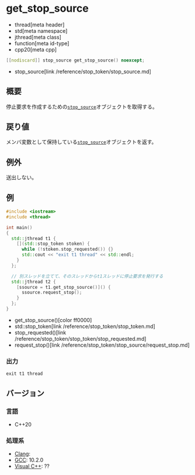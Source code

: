 # get_stop_source
* thread[meta header]
* std[meta namespace]
* jthread[meta class]
* function[meta id-type]
* cpp20[meta cpp]

```cpp
[[nodiscard]] stop_source get_stop_source() noexcept;
```
* stop_source[link /reference/stop_token/stop_source.md]


## 概要
停止要求を作成するための[`stop_source`](/reference/stop_token/stop_source.md)オブジェクトを取得する。


## 戻り値
メンバ変数として保持している[`stop_source`](/reference/stop_token/stop_source.md)オブジェクトを返す。

## 例外
送出しない。


## 例
```cpp example
#include <iostream>
#include <thread>

int main()
{
  std::jthread t1 {
    [](std::stop_token stoken) {
      while (!stoken.stop_requested()) {}
      std::cout << "exit t1 thread" << std::endl;
    }
  };

  // 別スレッドを立てて、そのスレッドからt1スレッドに停止要求を発行する
  std::jthread t2 {
    [ssource = t1.get_stop_source()]() {
      ssource.request_stop();
    }
  };
}
```
* get_stop_source()[color ff0000]
* std::stop_token[link /reference/stop_token/stop_token.md]
* stop_requested()[link /reference/stop_token/stop_token/stop_requested.md]
* request_stop()[link /reference/stop_token/stop_source/request_stop.md]

### 出力
```
exit t1 thread
```

## バージョン
### 言語
- C++20

### 処理系
- [Clang](/implementation.md#clang):
- [GCC](/implementation.md#gcc): 10.2.0
- [Visual C++](/implementation.md#visual_cpp): ??
